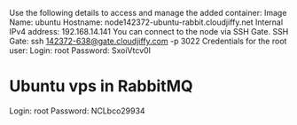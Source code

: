 Use the following details to access and manage the added container:
Image Name: ubuntu
Hostname: node142372-ubuntu-rabbit.cloudjiffy.net
Internal IPv4 address: 192.168.14.141
You can connect to the node via SSH Gate.
SSH Gate: ssh 142372-638@gate.cloudjiffy.com -p 3022
Credentials for the root user:
Login: root
Password: SxoiVtcv0I

# Ubuntu vps in RabbitMQ
Login: root
Password: NCLbco29934